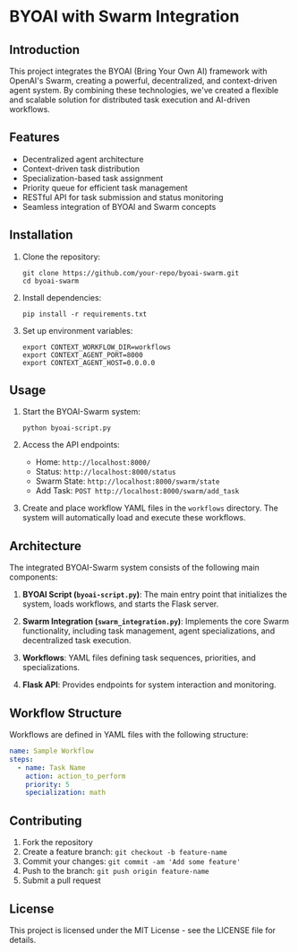 # BYOAI with Swarm Integration

## Introduction

This project integrates the BYOAI (Bring Your Own AI) framework with OpenAI's Swarm, creating a powerful, decentralized, and context-driven agent system. By combining these technologies, we've created a flexible and scalable solution for distributed task execution and AI-driven workflows.

## Features

- Decentralized agent architecture
- Context-driven task distribution
- Specialization-based task assignment
- Priority queue for efficient task management
- RESTful API for task submission and status monitoring
- Seamless integration of BYOAI and Swarm concepts

## Installation

1. Clone the repository:
   ```
   git clone https://github.com/your-repo/byoai-swarm.git
   cd byoai-swarm
   ```

2. Install dependencies:
   ```
   pip install -r requirements.txt
   ```

3. Set up environment variables:
   ```
   export CONTEXT_WORKFLOW_DIR=workflows
   export CONTEXT_AGENT_PORT=8000
   export CONTEXT_AGENT_HOST=0.0.0.0
   ```

## Usage

1. Start the BYOAI-Swarm system:
   ```
   python byoai-script.py
   ```

2. Access the API endpoints:
   - Home: `http://localhost:8000/`
   - Status: `http://localhost:8000/status`
   - Swarm State: `http://localhost:8000/swarm/state`
   - Add Task: `POST http://localhost:8000/swarm/add_task`

3. Create and place workflow YAML files in the `workflows` directory. The system will automatically load and execute these workflows.

## Architecture

The integrated BYOAI-Swarm system consists of the following main components:

1. **BYOAI Script (`byoai-script.py`)**: The main entry point that initializes the system, loads workflows, and starts the Flask server.

2. **Swarm Integration (`swarm_integration.py`)**: Implements the core Swarm functionality, including task management, agent specializations, and decentralized task execution.

3. **Workflows**: YAML files defining task sequences, priorities, and specializations.

4. **Flask API**: Provides endpoints for system interaction and monitoring.

## Workflow Structure

Workflows are defined in YAML files with the following structure:

```yaml
name: Sample Workflow
steps:
  - name: Task Name
    action: action_to_perform
    priority: 5
    specialization: math
```

## Contributing

1. Fork the repository
2. Create a feature branch: `git checkout -b feature-name`
3. Commit your changes: `git commit -am 'Add some feature'`
4. Push to the branch: `git push origin feature-name`
5. Submit a pull request

## License

This project is licensed under the MIT License - see the LICENSE file for details.
